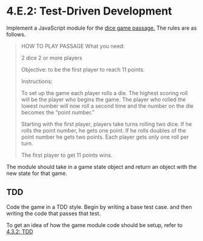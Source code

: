 # 4.E.2: Test-Driven Development

Implement a JavaScript module for the [dice game passage.](https://www.whatdowedoallday.com/dice-games-for-kids/) The rules are as follows.

> HOW TO PLAY PASSAGE What you need:
>
> 2 dice 2 or more players
>
> Objective: to be the first player to reach 11 points.
>
> Instructions:
>
> To set up the game each player rolls a die. The highest scoring roll will be the player who begins the game. The player who rolled the lowest number will now roll a second time and the number on the die becomes the “point number.”
>
> Starting with the first player, players take turns rolling two dice. If he rolls the point number, he gets one point. If he rolls doubles of the point number he gets two points. Each player gets only one roll per turn.
>
> The first player to get 11 points wins.

The module should take in a game state object and return an object with the new state for that game.

## TDD

Code the game in a TDD style. Begin by writing a base test case. and then writing the code that passes that test.

To get an idea of how the game module code should be setup, refer to [4.3.2: TDD](broken-reference)
